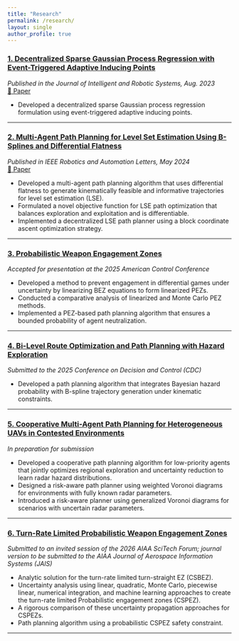 ```yaml
---
title: "Research"
permalink: /research/
layout: single
author_profile: true
---
```



### [1. Decentralized Sparse Gaussian Process Regression with Event-Triggered Adaptive Inducing Points](/research/dgp/)
*Published in the Journal of Intelligent and Robotic Systems, Aug. 2023*  
[📄 Paper](https://link.springer.com/article/10.1007/s10846-023-01894-3)

- Developed a decentralized sparse Gaussian process regression formulation using event-triggered adaptive inducing points.

---

### [2. Multi-Agent Path Planning for Level Set Estimation Using B-Splines and Differential Flatness](/research/lse/)
*Published in IEEE Robotics and Automation Letters, May 2024*  
[📄 Paper](https://ieeexplore.ieee.org/abstract/document/10490113)

- Developed a multi-agent path planning algorithm that uses differential flatness to generate kinematically feasible and informative trajectories for level set estimation (LSE).
- Formulated a novel objective function for LSE path optimization that balances exploration and exploitation and is differentiable.
- Implemented a decentralized LSE path planner using a block coordinate ascent optimization strategy.

---

### [3. Probabilistic Weapon Engagement Zones](/research/pez/)
*Accepted for presentation at the 2025 American Control Conference*  

- Developed a method to prevent engagement in differential games under uncertainty by linearizing BEZ equations to form linearized PEZs.
- Conducted a comparative analysis of linearized and Monte Carlo PEZ methods.
- Implemented a PEZ-based path planning algorithm that ensures a bounded probability of agent neutralization.

---

### [4. Bi-Level Route Optimization and Path Planning with Hazard Exploration](/research/hazard-planner/)
*Submitted to the 2025 Conference on Decision and Control (CDC)*

- Developed a path planning algorithm that integrates Bayesian hazard probability with B-spline trajectory generation under kinematic constraints.

---

### [5. Cooperative Multi-Agent Path Planning for Heterogeneous UAVs in Contested Environments](/research/radar/)
*In preparation for submission*

- Developed a cooperative path planning algorithm for low-priority agents that jointly optimizes regional exploration and uncertainty reduction to learn radar hazard distributions.
- Designed a risk-aware path planner using weighted Voronoi diagrams for environments with fully known radar parameters.
- Introduced a risk-aware planner using generalized Voronoi diagrams for scenarios with uncertain radar parameters.

---

### [6. Turn-Rate Limited Probabilistic Weapon Engagement Zones](/research/cspez/)
*Submitted to an invited session of the 2026 AIAA SciTech Forum; journal version to be submitted to the AIAA Journal of Aerospace Information Systems (JAIS)*

- Analytic solution for the turn-rate limited turn-straight EZ (CSBEZ).
- Uncertainty analysis using linear, quadratic, Monte Carlo, piecewise linear, numerical integration, and machine learning approaches to create the turn-rate limited Probabilistic engagement zones (CSPEZ).
- A rigorous comparison of these uncertainty propagation approaches for CSPEZs.
- Path planning algorithm using a probabilistic CSPEZ safety constraint.

---

<!-- ## 🚀 Anticipated Contributions -->
<!---->
<!-- My future contributions will continue to focus on the development and application of probabilistic engagement zones (PEZs). I plan to produce two additional publications in this area. -->
<!---->
<!-- --- -->
<!---->
<!---->
<!-- ### [7. Learning Probabilistic Weapon Engagement Zones Using Sacrificial Agents](/research/learning-pez/) -->
<!-- *Potential Venue: AIAA Journal of Aerospace Information Systems (JAIS)* -->
<!---->
<!-- - Algorithms for estimating PEZ parameters from information gathered by sacrificial agents. -->
<!-- - Path planning algorithms for sacrificial agents to get most information gain about undiscovered PEZ that balance between exploration and exploitation. -->
<!-- - Path planning algorithms for avoiding multiple PEZs. -->
